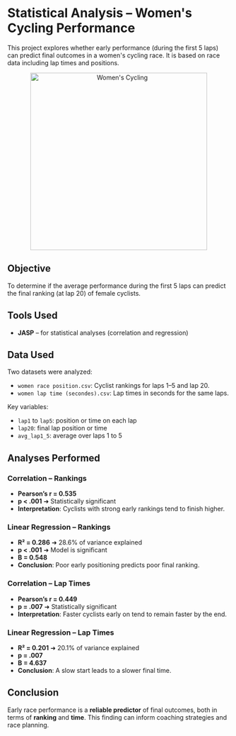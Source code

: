 # Statistical Analysis – Women's Cycling Performance
This project explores whether early performance (during the first 5 laps) can predict final outcomes in a women's cycling race. It is based on race data including lap times and positions.

<p align="center">
  <img src="https://th.bing.com/th/id/R.3d3cad0d6ed5b92dde28e57bc1b0ccf6?rik=AXjB4N6KV9KwBQ&pid=ImgRaw&r=0" 
       alt="Women's Cycling" 
       width="400"/>
</p>


## Objective
To determine if the average performance during the first 5 laps can predict the final ranking (at lap 20) of female cyclists.


## Tools Used
- **JASP** – for statistical analyses (correlation and regression)

## Data Used
Two datasets were analyzed:
- `women race position.csv`: Cyclist rankings for laps 1–5 and lap 20.
- `women lap time (secondes).csv`: Lap times in seconds for the same laps.

Key variables:
- `lap1` to `lap5`: position or time on each lap
- `lap20`: final lap position or time
- `avg_lap1_5`: average over laps 1 to 5

## Analyses Performed
### Correlation – Rankings
- **Pearson’s r = 0.535**
- **p < .001** ➜ Statistically significant
- **Interpretation**: Cyclists with strong early rankings tend to finish higher.

### Linear Regression – Rankings
- **R² = 0.286** ➜ 28.6% of variance explained
- **p < .001** ➜ Model is significant
- **B = 0.548**
- **Conclusion**: Poor early positioning predicts poor final ranking.


### Correlation – Lap Times
- **Pearson’s r = 0.449**
- **p = .007** ➜ Statistically significant
- **Interpretation**: Faster cyclists early on tend to remain faster by the end.

### Linear Regression – Lap Times
- **R² = 0.201** ➜ 20.1% of variance explained
- **p = .007**
- **B = 4.637**
- **Conclusion**: A slow start leads to a slower final time.


## Conclusion
Early race performance is a **reliable predictor** of final outcomes, both in terms of **ranking** and **time**. This finding can inform coaching strategies and race planning.
